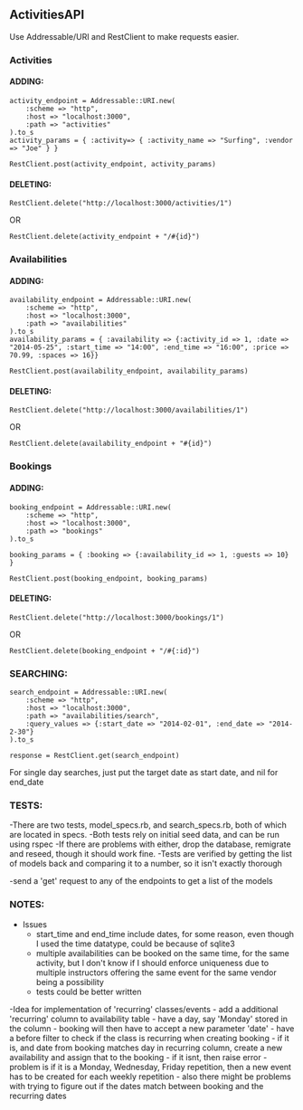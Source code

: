 ## ActivitiesAPI

Use Addressable/URI and RestClient to make requests easier.

### Activities
#### ADDING:
````
activity_endpoint = Addressable::URI.new(
	:scheme => "http",
	:host => "localhost:3000",
	:path => "activities"
).to_s
activity_params = { :activity=> { :activity_name => "Surfing", :vendor => "Joe" } }

RestClient.post(activity_endpoint, activity_params)
````
#### DELETING:
````
RestClient.delete("http://localhost:3000/activities/1")
````
OR
````
RestClient.delete(activity_endpoint + "/#{id}")
````


### Availabilities
#### ADDING:
````
availability_endpoint = Addressable::URI.new(
	:scheme => "http",
	:host => "localhost:3000",
	:path => "availabilities"
).to_s
availability_params = { :availability => {:activity_id => 1, :date => "2014-05-25", :start_time => "14:00", :end_time => "16:00", :price => 70.99, :spaces => 16}}

RestClient.post(availability_endpoint, availability_params)
````
#### DELETING: 
````
RestClient.delete("http://localhost:3000/availabilities/1")
````
OR 
````
RestClient.delete(availability_endpoint + "#{id}")
````


### Bookings
#### ADDING:
````
booking_endpoint = Addressable::URI.new(
	:scheme => "http",
	:host => "localhost:3000",
	:path => "bookings"
).to_s

booking_params = { :booking => {:availability_id => 1, :guests => 10} }

RestClient.post(booking_endpoint, booking_params)
````
#### DELETING:
````
RestClient.delete("http://localhost:3000/bookings/1")
````
OR
````
RestClient.delete(booking_endpoint + "/#{:id}")
````


### SEARCHING:
````
search_endpoint = Addressable::URI.new(
	:scheme => "http",
	:host => "localhost:3000",
	:path => "availabilities/search",
	:query_values => {:start_date => "2014-02-01", :end_date => "2014-2-30"}
).to_s

response = RestClient.get(search_endpoint)
````
For single day searches, just put  the target date as start date, and nil for end_date

### TESTS:
-There are two tests, model_specs.rb, and search_specs.rb, both of which are located in specs.
-Both tests rely on initial seed data, and can be run using rspec
-If there are problems with either, drop the database, remigrate and reseed, though it should work fine.
-Tests are verified by getting the list of models back and comparing it to a number, so it isn't exactly thorough

-send a 'get' request to any of the endpoints to get a list of the models

### NOTES:
- Issues
	- start_time and end_time include dates, for some reason, even though I used the time datatype, could be because of sqlite3
	- multiple availabilities can be booked on the same time, for the same activity, but I don't know if I should enforce uniqueness due to multiple instructors offering the same event for the same vendor being a possibility
	- tests could be better written

-Idea for implementation of 'recurring' classes/events
	- add a additional 'recurring' column to availability table
	- have a day, say 'Monday' stored in the column
	- booking will then have to accept a new parameter 'date'
	- have a before filter to check if the class is recurring when creating booking
		- if it is, and date from booking matches day in recurring column, create a new availability and assign that to the booking
		- if it isnt, then raise error
	- problem is if it is a Monday, Wednesday, Friday repetition, then a new event has to be created for each weekly repetition
	- also there might be problems with trying to figure out if the dates match between booking and the recurring dates
